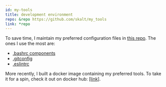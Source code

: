 ```yaml
---
id: my-tools
title: development environment
repo: &repo https://github.com/skalt/my_tools
link: *repo
---
```


To save time, I maintain my preferred configuration files in
<a
  href="//github.com/skalt/my_tools"
  rel="\_noreferrer"
  target="\_blank">this repo</a>.
The ones I use the most are:

- <a
    href="//github.com/skalt/my_tools/tree/master/bash"
    rel="\_noreferrer"
    target="\_blank">
  <span class="sh">.bashrc</span> components
  </a>
- <a
    class="sh"
    href="//github.com/skalt/my_tools/blob/master/git"
    rel="\_noreferrer" target="\_blank">
  .gitconfig
  </a>
- <a
    class="sh"
    href="//github.com/skalt/my_tools/blob/master/js/.eslintrc.yml" rel="\_noreferrer"
    target="\_blank">
  .eslintrc
  </a>

More recently, I built a docker image containing my preferred tools. To
take it for a spin, check it out on docker hub:
<a
  href="//hub.docker.com/r/skalt/dev-env/"
  rel="noreferrer"
  target="\_blank">
[link]</a>.
